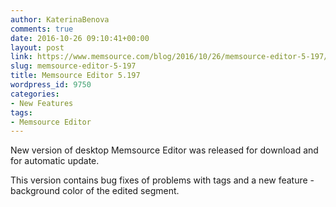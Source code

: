 ```yaml
---
author: KaterinaBenova
comments: true
date: 2016-10-26 09:10:41+00:00
layout: post
link: https://www.memsource.com/blog/2016/10/26/memsource-editor-5-197/
slug: memsource-editor-5-197
title: Memsource Editor 5.197
wordpress_id: 9750
categories:
- New Features
tags:
- Memsource Editor
---
```


New version of desktop Memsource Editor was released for download and for automatic update.

This version contains bug fixes of problems with tags and a new feature - background color of the edited segment.


